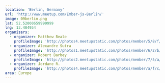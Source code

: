 ```yaml
---
location: 'Berlin, Germany'
url: 'http://www.meetup.com/Ember-js-Berlin/'
image: 09berlin.png
lat: 52.52000659999999
lng: 13.404954
organizers:
  - organizer: Matthew Beale
    profileImage: 'http://photos4.meetupstatic.com/photos/member/5/8/f/thumb_7501423.jpeg'
  - organizer: Alexandre Sutra
    profileImage: 'http://photos1.meetupstatic.com/photos/member/6/2/b/8/thumb_117805272.jpeg'
  - organizer: Robert Barbey
    profileImage: 'http://photos2.meetupstatic.com/photos/member/7/5/a/thumb_102061882.jpeg'
  - organizer: Jordane R.
    profileImage: 'http://photos4.meetupstatic.com/photos/member/a/f/c/0/thumb_222224992.jpeg'
area: Europe
---
```

